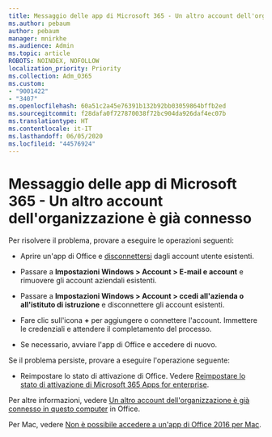 ```yaml
---
title: Messaggio delle app di Microsoft 365 - Un altro account dell'organizzazione è già connesso
ms.author: pebaum
author: pebaum
manager: mnirkhe
ms.audience: Admin
ms.topic: article
ROBOTS: NOINDEX, NOFOLLOW
localization_priority: Priority
ms.collection: Adm_O365
ms.custom:
- "9001422"
- "3407"
ms.openlocfilehash: 60a51c2a45e76391b132b92bb03059864bffb2ed
ms.sourcegitcommit: f28dafa0f727870038f72bc904da926daf4ec07b
ms.translationtype: HT
ms.contentlocale: it-IT
ms.lasthandoff: 06/05/2020
ms.locfileid: "44576924"
---
```

# <a name="microsoft-365-apps-message---sorry-another-account-from-your-organization-is-already-signed-in"></a>Messaggio delle app di Microsoft 365 - Un altro account dell'organizzazione è già connesso

Per risolvere il problema, provare a eseguire le operazioni seguenti:

- Aprire un'app di Office e [disconnettersi](https://support.office.com/article/sign-out-of-office-5a20dc11-47e9-4b6f-945d-478cb6d92071) dagli account utente esistenti.

- Passare a **Impostazioni Windows > Account > E-mail e account** e rimuovere gli account aziendali esistenti.

- Passare a **Impostazioni Windows > Account > ccedi all'azienda o all'istituto di istruzione** e disconnettere gli account esistenti. 

- Fare clic sull'icona **+** per aggiungere o connettere l'account. Immettere le credenziali e attendere il completamento del processo.

- Se necessario, avviare l'app di Office e accedere di nuovo. 

Se il problema persiste, provare a eseguire l'operazione seguente: 

- Reimpostare lo stato di attivazione di Office. Vedere [Reimpostare lo stato di attivazione di Microsoft 365 Apps for enterprise](https://docs.microsoft.com/office365/troubleshoot/activation/reset-office-365-proplus-activation-state).

Per altre informazioni, vedere [Un altro account dell'organizzazione è già connesso in questo computer](https://docs.microsoft.com/office/troubleshoot/error-messages/another-account-already-signed-in) in Office.

Per Mac, vedere [Non è possibile accedere a un'app di Office 2016 per Mac](https://docs.microsoft.com/office365/troubleshoot/authentication/sign-in-to-office-2016-for-mac-fail).
